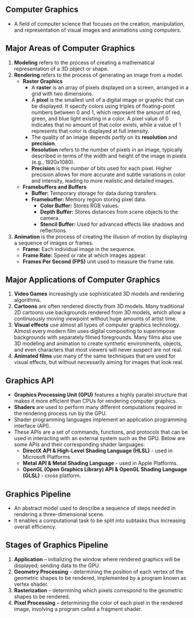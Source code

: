 ## Computer Graphics
- A field of computer science that focuses on the creation, manipulation, and representation of visual images and animations using computers.

## Major Areas of Computer Graphics
1. **Modeling** refers to the process of creating a mathematical representation of a 3D object or shape.
2. **Rendering** refers to the process of generating an image from a model.
    - **Raster Graphics**
       - A **raster** is an array of pixels displayed on a screen, arranged in a grid with two dimensions.
       - A **pixel** is the smallest unit of a digital image or graphic that can be displayed. It specify colors using triples of floating-point numbers between 0 and 1, which represent the amount of red, green, and blue light existing in a color. A pixel value of 0 indicates that no amount of that color exists, while a value of 1 represents that color is displayed at full intensity.
       - The quality of an image depends partly on its **resolution** and **precision**.
       - **Resolution** refers to the number of pixels in an image, typically described in terms of the width and height of the image in pixels (e.g., 1920x1080).
       - **Precision** is the number of bits used for each pixel. Higher precision allows for more accurate and subtle variations in color and intensity, leading to more realistic and detailed images.
    -  **Framebuffers and Buffers**
       - **Buffer:** Temporary storage for data during transfers.
       - **Framebuffer:** Memory region storing pixel data.
         - **Color Buffer:** Stores RGB values.
         - **Depth Buffer:** Stores distances from scene objects to the camera.
         - **Stencil Buffer:** Used for advanced effects like shadows and reflections.
4. **Animation** is the process of creating the illusion of motion by displaying a sequence of images or frames.
   - **Frame:** Each individual image in the sequence.
   - **Frame Rate:** Speed or rate at which images appear.
   - **Frames Per Second (FPS)** unit used to measure the frame rate.

## Major Applications of Computer Graphics
1. **Video Games** increasingly use sophisticated 3D models and rendering algorithms.
2. **Cartoons** are often rendered directly from 3D models. Many traditional 2D cartoons use backgrounds rendered from 3D models, which allow a continuously moving viewpoint without huge amounts of artist time.
3. **Visual effects** use almost all types of computer graphics technology. Almost every modern film uses digital compositing to superimpose backgrounds with separately filmed foregrounds. Many films also use 3D modeling and animation to create synthetic environments, objects, and even characters that most viewers will never suspect are not real.
4. **Animated films** use many of the same techniques that are used for visual effects, but without necessarily aiming for images that look real.

## Graphics API
- **Graphics Processing Unit (GPU)** features a highly parallel structure that makes it more efficient than CPUs for rendering computer graphics.
- **Shaders** are used to perform many different computations required in the rendering process run by the GPU.
- Shader programming languages implement an application programming interface (API).
- These APIs are a set of commands, functions, and protocols that can be used in interacting with an external system such as the GPU. Below are some APIs and their corresponding shader languages:
  - **DirectX API & High-Level Shading Language (HLSL)** - used in Microsoft Platforms.
  - **Metal API & Metal Shading Language** - used in Apple Platforms.
  - **OpenGL (Open Graphics Library) API & OpenGL Shading Language (GLSL)** - cross platform.

## Graphics Pipeline
- An abstract model used to describe a sequence of steps needed in rendering a three-dimensional scene.
- It enables a computational task to be split into subtasks thus increasing overall efficiency.

## Stages of Graphics Pipeline
1. **Application** – initializing the window where rendered graphics will be displayed; sending data to the GPU.
2. **Geometry Processing** – determining the position of each vertex of the geometric shapes to be rendered, implemented by a program known as vertex shader.
3. **Rasterization** – determining which pixels correspond to the geometric shapes to be rendered.
4. **Pixel Processing** – determining the color of each pixel in the rendered image, involving a program called a fragment shader.
